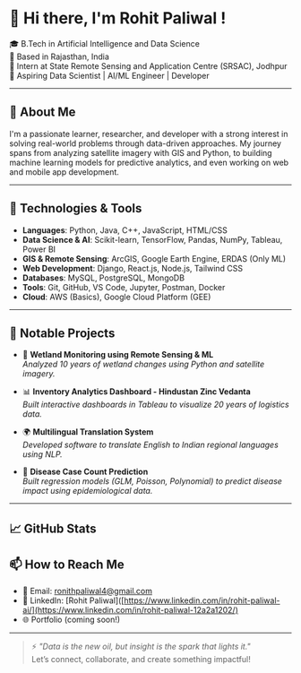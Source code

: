 # 👋 Hi there, I'm Rohit Paliwal !

🎓 B.Tech in Artificial Intelligence and Data Science  
📍 Based in Rajasthan, India  
🔬 Intern at State Remote Sensing and Application Centre (SRSAC), Jodhpur  
💼 Aspiring Data Scientist | AI/ML Engineer | Developer  

---

## 🚀 About Me

I'm a passionate learner, researcher, and developer with a strong interest in solving real-world problems through data-driven approaches. My journey spans from analyzing satellite imagery with GIS and Python, to building machine learning models for predictive analytics, and even working on web and mobile app development.

---

## 🔧 Technologies & Tools

- **Languages**: Python, Java, C++, JavaScript, HTML/CSS  
- **Data Science & AI**: Scikit-learn, TensorFlow, Pandas, NumPy, Tableau, Power BI  
- **GIS & Remote Sensing**: ArcGIS, Google Earth Engine, ERDAS (Only ML)  
- **Web Development**: Django, React.js, Node.js, Tailwind CSS  
- **Databases**: MySQL, PostgreSQL, MongoDB  
- **Tools**: Git, GitHub, VS Code, Jupyter, Postman, Docker  
- **Cloud**: AWS (Basics), Google Cloud Platform (GEE)

---

## 📌 Notable Projects

- 🔭 **Wetland Monitoring using Remote Sensing & ML**  
  *Analyzed 10 years of wetland changes using Python and satellite imagery.*

- 📊 **Inventory Analytics Dashboard - Hindustan Zinc Vedanta**  
  *Built interactive dashboards in Tableau to visualize 20 years of logistics data.*

- 🌍 **Multilingual Translation System**  
  *Developed software to translate English to Indian regional languages using NLP.*

- 🧠 **Disease Case Count Prediction**  
  *Built regression models (GLM, Poisson, Polynomial) to predict disease impact using epidemiological data.*

---
## 📈 GitHub Stats



## 📫 How to Reach Me

- 📧 Email: [ronithpaliwal4@gmail.com](mailto:ronithpaliwal4@gmail.com)  
- 💼 LinkedIn: [Rohit Paliwal]([https://www.linkedin.com/in/rohit-paliwal-ai/](https://www.linkedin.com/in/rohit-paliwal-12a2a1202/)  
- 🌐 Portfolio (coming soon!)

---

> ⚡ *"Data is the new oil, but insight is the spark that lights it."*  
Let’s connect, collaborate, and create something impactful!

